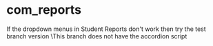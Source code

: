 # com_reports

If the dropdown menus in Student Reports don't work then try the test branch version
\This branch does not have the accordion script
